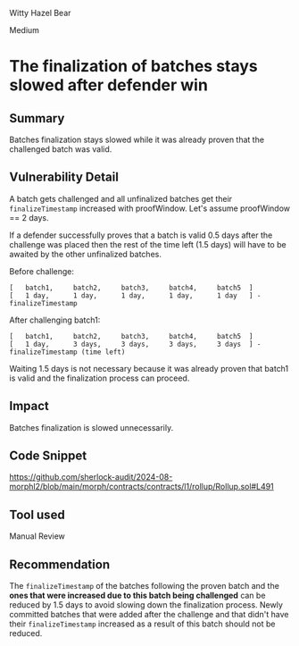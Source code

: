 Witty Hazel Bear

Medium

# The finalization of batches stays slowed after defender win

## Summary
Batches finalization stays slowed while it was already proven that the challenged batch was valid.

## Vulnerability Detail

A batch gets challenged and all unfinalized batches get their `finalizeTimestamp` increased with proofWindow. Let's assume proofWindow == 2 days. 

If a defender successfully proves that a batch is valid 0.5 days after the challenge was placed then the rest of the time left (1.5 days) will have to be awaited by the other unfinalized batches.

Before challenge:

```solidity
[   batch1,     batch2,     batch3,     batch4,     batch5  ]
[   1 day,      1 day,      1 day,      1 day,      1 day   ] - finalizeTimestamp
```

After challenging batch1:

```solidity
[   batch1,     batch2,     batch3,     batch4,     batch5  ]
[   1 day,      3 days,     3 days,     3 days,     3 days  ] - finalizeTimestamp (time left)
```

Waiting 1.5 days is not necessary because it was already proven that batch1 is valid and the finalization process can proceed.

## Impact
Batches finalization is slowed unnecessarily.

## Code Snippet

https://github.com/sherlock-audit/2024-08-morphl2/blob/main/morph/contracts/contracts/l1/rollup/Rollup.sol#L491

## Tool used

Manual Review

## Recommendation

The `finalizeTimestamp` of the batches following the proven batch and the <b>ones that were increased due to this batch being challenged</b> can be reduced by 1.5 days to avoid slowing down the finalization process. Newly committed batches that were added after the challenge and that didn't have their `finalizeTimestamp` increased as a result of this batch should not be reduced.
